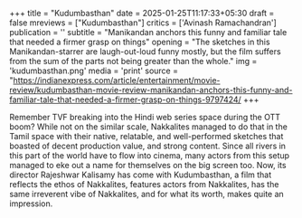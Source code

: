 +++
title = "Kudumbasthan"
date = 2025-01-25T11:17:33+05:30
draft = false
mreviews = ["Kudumbasthan"]
critics = ['Avinash Ramachandran']
publication = ''
subtitle = "Manikandan anchors this funny and familiar tale that needed a firmer grasp on things"
opening = "The sketches in this Manikandan-starrer are laugh-out-loud funny mostly, but the film suffers from the sum of the parts not being greater than the whole."
img = 'kudumbasthan.png'
media = 'print'
source = "https://indianexpress.com/article/entertainment/movie-review/kudumbasthan-movie-review-manikandan-anchors-this-funny-and-familiar-tale-that-needed-a-firmer-grasp-on-things-9797424/
+++

Remember TVF breaking into the Hindi web series space during the OTT boom? While not on the similar scale, Nakkalites managed to do that in the Tamil space with their native, relatable, and well-performed sketches that boasted of decent production value, and strong content. Since all rivers in this part of the world have to flow into cinema, many actors from this setup managed to eke out a name for themselves on the big screen too. Now, its director Rajeshwar Kalisamy has come with Kudumbasthan, a film that reflects the ethos of Nakkalites, features actors from Nakkalites, has the same irreverent vibe of Nakkalites, and for what its worth, makes quite an impression.
